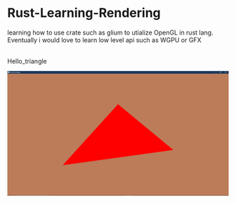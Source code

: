 # Rust-Learning-Rendering
learning how to use crate such as glium to utialize OpenGL in rust lang. Eventually i would love to learn low level api such as WGPU or GFX 
<br/>

<br/>
Hello_triangle
<br/>

![title](https://github.com/KDahir247/Rust-Learning-Rendering/blob/main/pic/hello_triangle.png)
